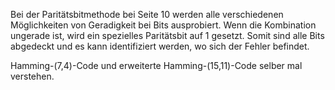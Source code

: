 Bei der Paritätsbitmethode bei Seite 10 werden alle verschiedenen Möglichkeiten von Geradigkeit bei Bits ausprobiert. Wenn die Kombination ungerade ist, wird ein spezielles Paritätsbit auf 1 gesetzt. Somit sind alle Bits abgedeckt und es kann identifiziert werden, wo sich der Fehler befindet.

Hamming-(7,4)-Code und erweiterte Hamming-(15,11)-Code selber mal verstehen.